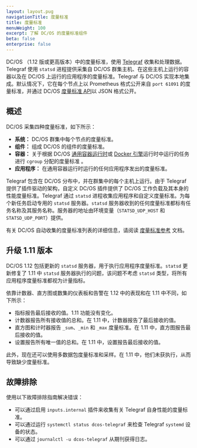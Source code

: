 ```yaml
---
layout: layout.pug
navigationTitle: 度量标准
title: 度量标准
menuWeight: 100
excerpt: 了解 DC/OS 的度量标准组件
beta: false
enterprise: false
---
```


<!-- The source repo for this topic is https://github.com/dcos/dcos-docs-site -->

DC/OS （1.12 版或更高版本）中的度量标准，使用 [Telegraf](/cn/1.12/overview/architecture/components/#telegraf) 收集和处理数据。Telegraf 使用 `statsd` 进程提供采集自 DC/OS 群集主机、在这些主机上运行的容器以及在 DC/OS 上运行的应用程序的度量标准。Telegraf 与 DC/OS 实现本地集成。默认情况下，它在每个节点上以 Prometheus 格式公开来自 `port 61091` 的度量标准，并通过 DC/OS [度量标准 API](/cn/1.12/metrics/metrics-api/)以 JSON 格式公开。

## 概述
DC/OS 采集四种度量标准，如下所示：

* **系统：** DC/OS 群集中每个节点的度量标准。
* **组件：** 组成 DC/OS 的组件的度量标准。
* **容器：** 关于根据 DC/OS [通用容器运行时](/cn/1.12/deploying-services/containerizers/ucr/)或 [Docker 引擎](/cn/1.12/deploying-services/containerizers/docker-containerizer/)运行时中运行的任务进行 `cgroup` 分配的度量标准 。
* **应用程序：** 在通用容器运行时运行的任何应用程序发出的度量标准。

Telegraf 包含在 DC/OS 分布中，并在群集中的每个主机上运行。由于 Telegraf 提供了插件驱动的架构，自定义 DC/OS 插件提供了 DC/OS 工作负载及其本身的性能度量标准。Telegraf 通过 `statsd` 进程收集应用程序和自定义度量标准。为每个新任务启动专用的 `statsd` 服务器。`statsd` 服务器收到的任何度量标准都标有任务名称及其服务名称。服务器的地址由环境变量（`STATSD_UDP_HOST` 和 `STATSD_UDP_PORT`）提供。

有关 DC/OS 自动收集的度量标准列表的详细信息，请阅读 [度量标准参考](/cn/1.12/metrics/reference/) 文档。

## 升级 1.11 版本
DC/OS 1.12 包括更新的 `statsd` 服务器，用于执行应用程序度量标准。`statsd` 更新修复了 1.11 中 `statsd` 服务器执行的问题，该问题不考虑 `statsd` 类型，将所有应用程序度量标准都视为计量指标。

依靠计数器、直方图或数集的仪表板和告警在 1.12 中的表现和在 1.11 中不同，如下所示：
- 指标报告最后接收的值。1.11 功能没有变化。
- 计数器报告所有接收值的总和。在 1.11 中，计数器报告了最后接收的值。
- 直方图和计时器报告 `_sum`、`_min` 和 `_max` 度量标准。在 1.11 中，直方图报告最后接收的值。
- 设置报告所有唯一值的总和。在 1.11 中，设置报告最后接收的值。

此外，现在还可以使用多数据包度量标准和采样。在 1.11 中，他们未获执行，从而导致缺少度量标准。

## 故障排除
使用以下故障排除指南解决错误：

- 可以通过启用 `inputs.internal` 插件来收集有关 Telegraf 自身性能的度量标准。
- 可以通过运行 `systemctl status dcos-telegraf` 来检查 Telegraf `systemd` 设备的状态。
- 可以通过 `journalctl -u dcos-telegraf` 从期刊获得日志。
